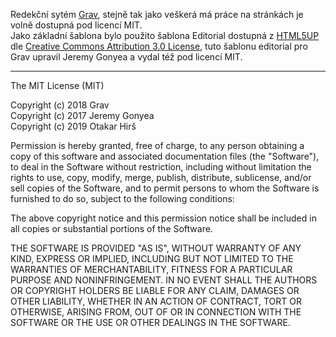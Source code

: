 
Redekční sytém [Grav](https://github.com/getgrav/grav), stejně tak jako veškerá má práce na stránkách je volně dostupná pod licencí MIT.  
Jako základní šablona bylo použito šablona Editorial dostupná z [HTML5UP](https://html5up.net]) dle [Creative Commons Attribution 3.0 License](http://creativecommons.org/licenses/by/3.0/), tuto šablonu editorial pro Grav upravil Jeremy Gonyea a vydal též pod licencí MIT.

<hr>

The MIT License (MIT)

Copyright (c) 2018 Grav  
Copyright (c) 2017 Jeremy Gonyea  
Copyright (c) 2019 Otakar Hirš

Permission is hereby granted, free of charge, to any person obtaining a copy of this software and associated documentation files (the "Software"), to deal in the Software without restriction, including without limitation the rights to use, copy, modify, merge, publish, distribute, sublicense, and/or sell copies of the Software, and to permit persons to whom the Software is furnished to do so, subject to the following conditions:

The above copyright notice and this permission notice shall be included in all copies or substantial portions of the Software.

THE SOFTWARE IS PROVIDED "AS IS", WITHOUT WARRANTY OF ANY KIND, EXPRESS OR IMPLIED, INCLUDING BUT NOT LIMITED TO THE WARRANTIES OF MERCHANTABILITY, FITNESS FOR A PARTICULAR PURPOSE AND NONINFRINGEMENT. IN NO EVENT SHALL THE AUTHORS OR COPYRIGHT HOLDERS BE LIABLE FOR ANY CLAIM, DAMAGES OR OTHER LIABILITY, WHETHER IN AN ACTION OF CONTRACT, TORT OR OTHERWISE, ARISING FROM, OUT OF OR IN CONNECTION WITH THE SOFTWARE OR THE USE OR OTHER DEALINGS IN THE SOFTWARE.
